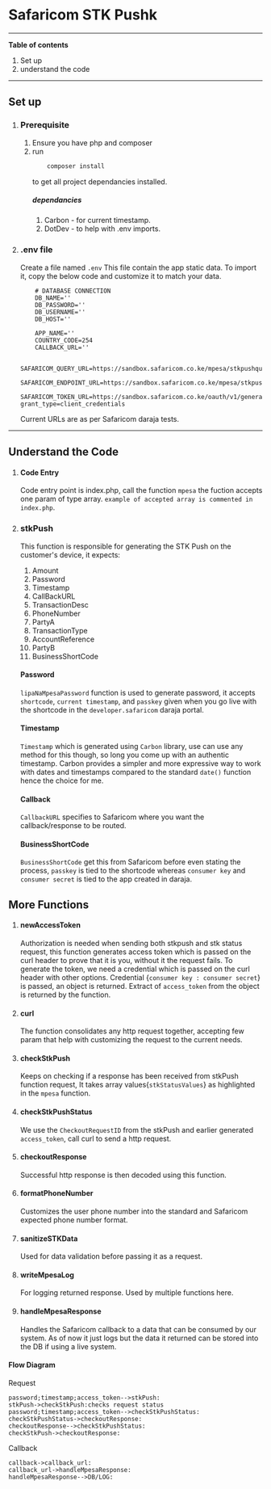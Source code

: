 # Safaricom STK Pushk

---
**Table of contents**
1. Set up
2. understand the code
---
## Set up 
1. ### Prerequisite
    1. Ensure you have php and composer
    2. run 
        ```php
            composer install
        ``` 
        to get all project dependancies installed.
        ##### dependancies
        1. Carbon - for current timestamp.
        2. DotDev - to help with .env imports.
2. ### .env file
    Create a file named `.env`
    This file contain the app static data.
    To import it, copy the below code and customize it to match your data.
    ```env
        # DATABASE CONNECTION
        DB_NAME=''
        DB_PASSWORD=''
        DB_USERNAME=''
        DB_HOST=''

        APP_NAME=''
        COUNTRY_CODE=254
        CALLBACK_URL=''

        SAFARICOM_QUERY_URL=https://sandbox.safaricom.co.ke/mpesa/stkpushquery/v1/query
        SAFARICOM_ENDPOINT_URL=https://sandbox.safaricom.co.ke/mpesa/stkpush/v1/processrequest
        SAFARICOM_TOKEN_URL=https://sandbox.safaricom.co.ke/oauth/v1/generate?grant_type=client_credentials
    ```
    Current URLs are as per Safaricom daraja tests.
---
## Understand the Code
1. #### Code Entry
    Code entry point is index.php, call the function `mpesa` the fuction accepts one param of type array.
    `example of accepted array is commented in index.php`.
1. ### stkPush
    This function is responsible for generating the STK Push on the customer's device, it expects:
    1. Amount
    1. Password
    1. Timestamp
    1. CallBackURL
    1. TransactionDesc
    1. PhoneNumber
    1. PartyA
    1. TransactionType
    1. AccountReference
    1. PartyB
    1. BusinessShortCode


   #### Password
     `lipaNaMpesaPassword` function is used to generate password, it accepts `shortcode`, `current timestamp`, and  `passkey` given when you go live with the shortcode in the `developer.safaricom` daraja portal.
   #### Timestamp
    `Timestamp` which is generated using `Carbon` library, use can use any method for this though, so long you come up with an authentic timestamp. Carbon provides a simpler and more expressive way to work with dates and timestamps compared to the standard `date()` function hence the choice for me.
    #### Callback
   `CallbackURL` specifies to Safaricom where you want the callback/response to be routed.
    #### BusinessShortCode
   `BusinessShortCode` get this from Safaricom before even stating the process, `passkey` is tied to the shortcode whereas `consumer key` and `consumer secret` is tied to the app created in daraja.

## More Functions
1. #### newAccessToken
   Authorization is needed when sending both stkpush and stk status request, this function generates access token 
   which is passed on the curl header to prove that it is you, without it the request fails.
   To generate the token, we need a credential which is passed on the curl header with other options.
   Credential {`consumer key : consumer secret`} is passed, an object is returned. Extract of `access_token` from the object is returned by the function.
2. #### curl
   The function consolidates any http request together, accepting few param that help with customizing the request to the current needs.
3. #### checkStkPush
   Keeps on checking if a response has been received from stkPush function request, It takes array values{`stkStatusValues`} as highlighted in the `mpesa` function.
4. #### checkStkPushStatus
   We use the `CheckoutRequestID` from the stkPush and earlier generated `access_token`, call curl to send a http request.
5. #### checkoutResponse
   Successful http response is then decoded using this function.
6. #### formatPhoneNumber
   Customizes the user phone number into the standard and Safaricom expected phone number format.
7. #### sanitizeSTKData
   Used for data validation before passing it as a request.
8. #### writeMpesaLog
    For logging returned response. Used by multiple functions here.
9.  #### handleMpesaResponse
    Handles the Safaricom callback to a data that can be consumed by our system. As of now it just logs but the data it returned can be stored into the DB if using a live system.

#### Flow Diagram
Request
```sequence
password;timestamp;access_token-->stkPush:
stkPush->checkStkPush:checks request status
password;timestamp;access_token-->checkStkPushStatus:
checkStkPushStatus->checkoutResponse:
checkoutResponse-->checkStkPushStatus:
checkStkPush->checkoutResponse:
```
Callback
```sequence
callback->callback_url:
callback_url->handleMpesaResponse:
handleMpesaResponse-->DB/LOG:
```